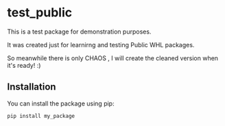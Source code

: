 # test_public

This is a test package for demonstration purposes. 

It was created just for learnirng and testing Public WHL packages. 

So meanwhile there is only CHAOS , I will create the cleaned version when it's ready! :)


## Installation

You can install the package using pip:

```bash
pip install my_package
```